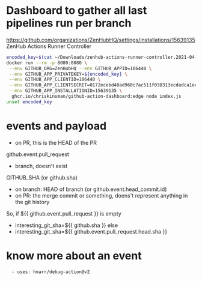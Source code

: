 # Dashboard to gather all last pipelines run per branch 

https://github.com/organizations/ZenHubHQ/settings/installations/15639135
ZenHub Actions Runner Controller

```bash
encoded_key=$(cat ~/Downloads/zenhub-actions-runner-controller.2021-04-14.private-key.pem | base64)
docker run --rm -p 8080:8080 \
 --env GITHUB_ORG=ZenHubHQ --env GITHUB_APPID=106440 \
 --env GITHUB_APP_PRIVATEKEY=${encoded_key} \
 --env GITHUB_APP_CLIENTID=106440 \
 --env GITHUB_APP_CLIENTSECRET=0172ecebd40ad960c7ac511f038313ecdadca1ec \
 --env GITHUB_APP_INSTALLATIONID=15639135 \
  ghcr.io/chriskinsman/github-action-dashboard:edge node index.js
unset encoded_key
```


# events and payload

- on PR, this is the HEAD of the PR

github.event.pull_request
- branch, doesn't exist 

GITHUB_SHA (or github.sha)
- on branch: HEAD of branch (or github.event.head_commit.id)
- on PR: the merge commit or something, doens't represent anything in the git history


So, if ${{ github.event.pull_request }} is empty
- interesting_git_sha=${{ github.sha }}
else
- interesting_git_sha=${{ github.event.pull_request.head.sha  }}


# know more about an event

      - uses: hmarr/debug-action@v2

